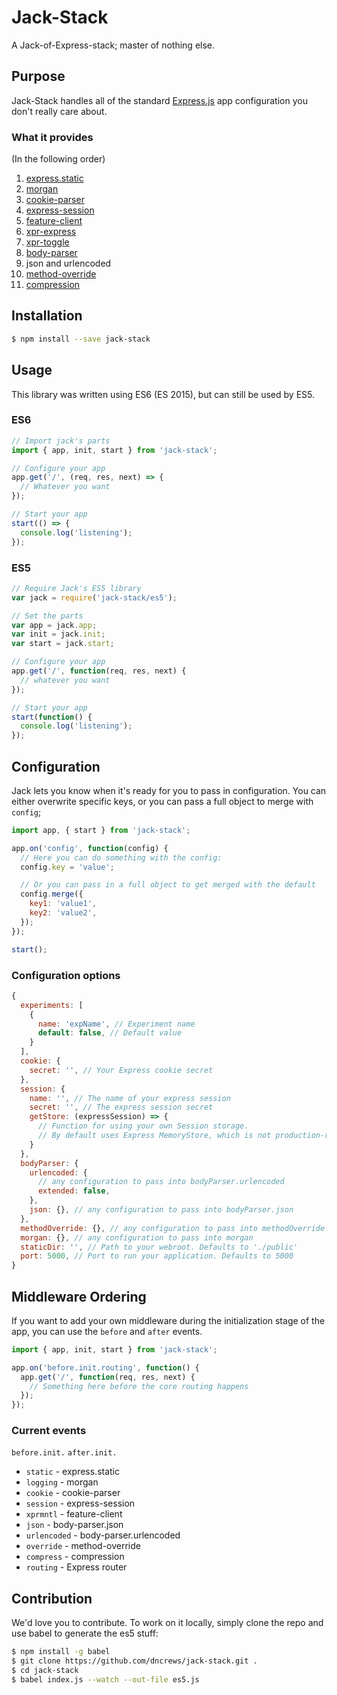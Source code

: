 # Jack-Stack
A Jack-of-Express-stack; master of nothing else.

## Purpose
Jack-Stack handles all of the standard [Express.js](http://expressjs.com/) app configuration you don't really care about.

### What it provides
(In the following order)

1. [express.static](http://expressjs.com/starter/static-files.html)
1. [morgan](https://github.com/expressjs/morgan)
1. [cookie-parser](https://github.com/expressjs/cookie-parser)
1. [express-session](https://github.com/expressjs/session)
1. [feature-client](https://github.com/XPRMNTL/feature-client.js)
1. [xpr-express](https://github.com/XPRMNTL/xpr-express.js)
1. [xpr-toggle](https://github.com/XPRMNTL/xpr-toggle.js)
1. [body-parser](https://github.com/expressjs/body-parser)
  1. json and urlencoded
1. [method-override](https://github.com/expressjs/method-override)
1. [compression](https://github.com/expressjs/compression)


## Installation
```bash
$ npm install --save jack-stack
```

## Usage
This library was written using ES6 (ES 2015), but can still be used by ES5.


### ES6

```js
// Import jack's parts
import { app, init, start } from 'jack-stack';

// Configure your app
app.get('/', (req, res, next) => {
  // Whatever you want
});

// Start your app
start(() => {
  console.log('listening');
});
```


### ES5
```js
// Require Jack's ES5 library
var jack = require('jack-stack/es5');

// Set the parts
var app = jack.app;
var init = jack.init;
var start = jack.start;

// Configure your app
app.get('/', function(req, res, next) {
  // whatever you want
});

// Start your app
start(function() {
  console.log('listening');
});
```

## Configuration
Jack lets you know when it's ready for you to pass in configuration. You can either overwrite specific keys, or you can pass a full object to merge with `config`;

```js
import app, { start } from 'jack-stack';

app.on('config', function(config) {
  // Here you can do something with the config:
  config.key = 'value';

  // Or you can pass in a full object to get merged with the default
  config.merge({
    key1: 'value1',
    key2: 'value2',
  });
});

start();
```

### Configuration options

```js
{
  experiments: [
    {
      name: 'expName', // Experiment name
      default: false, // Default value
    }
  ],
  cookie: {
    secret: '', // Your Express cookie secret
  },
  session: {
    name: '', // The name of your express session
    secret: '', // The express session secret
    getStore: (expressSession) => {
      // Function for using your own Session storage.
      // By default uses Express MemoryStore, which is not production-ready
    }
  },
  bodyParser: {
    urlencoded: {
      // any configuration to pass into bodyParser.urlencoded
      extended: false,
    },
    json: {}, // any configuration to pass into bodyParser.json
  },
  methodOverride: {}, // any configuration to pass into methodOverride
  morgan: {}, // any configuration to pass into morgan
  staticDir: '', // Path to your webroot. Defaults to './public'
  port: 5000, // Port to run your application. Defaults to 5000
}
```

## Middleware Ordering
If you want to add your own middleware during the initialization stage of the app, you can use the `before` and `after` events.

```js
import { app, init, start } from 'jack-stack';

app.on('before.init.routing', function() {
  app.get('/', function(req, res, next) {
    // Something here before the core routing happens
  });
});
```

### Current events
`before.init.`
`after.init.`
  - `static` - express.static
  - `logging` - morgan
  - `cookie` - cookie-parser
  - `session` - express-session
  - `xprmntl` - feature-client
  - `json` - body-parser.json
  - `urlencoded` - body-parser.urlencoded
  - `override` - method-override
  - `compress` - compression
  - `routing` - Express router



## Contribution
We'd love you to contribute. To work on it locally, simply clone the repo and use babel to generate the es5 stuff:

```bash
$ npm install -g babel
$ git clone https://github.com/dncrews/jack-stack.git .
$ cd jack-stack
$ babel index.js --watch --out-file es5.js
```
